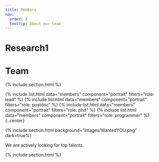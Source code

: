 ```yaml
---
title: Members
nav:
  order: 1
  tooltip: About our team
---
```




# <i class="fas fa-microscope"></i>Research1
# <i class="fas fa-search"></i>Team



{% include section.html %}

{%
  include list.html
  data="members"
  component="portrait"
  filters="role: lead"
%}
{%
  include list.html
  data="members"
  component="portrait"
  filters="role: postdoc"
%}
{%
  include list.html
  data="members"
  component="portrait"
  filters="role: phd"
%}
{%
  include list.html
  data="members"
  component="portrait"
  filters="role: programmer"
%}
{:.center}

{% include section.html background="images/WantedYOU.png" dark=true%}

We are actively looking for top talents.

{% include section.html %}
